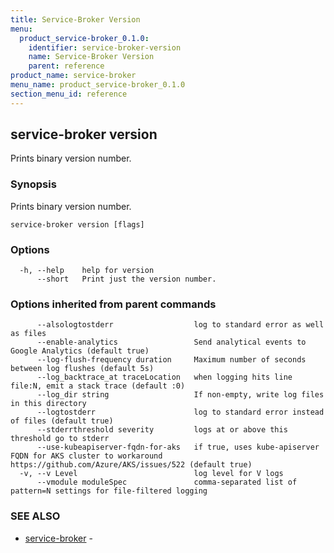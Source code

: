 ```yaml
---
title: Service-Broker Version
menu:
  product_service-broker_0.1.0:
    identifier: service-broker-version
    name: Service-Broker Version
    parent: reference
product_name: service-broker
menu_name: product_service-broker_0.1.0
section_menu_id: reference
---
```


## service-broker version

Prints binary version number.

### Synopsis

Prints binary version number.

```
service-broker version [flags]
```

### Options

```
  -h, --help    help for version
      --short   Print just the version number.
```

### Options inherited from parent commands

```
      --alsologtostderr                  log to standard error as well as files
      --enable-analytics                 Send analytical events to Google Analytics (default true)
      --log-flush-frequency duration     Maximum number of seconds between log flushes (default 5s)
      --log_backtrace_at traceLocation   when logging hits line file:N, emit a stack trace (default :0)
      --log_dir string                   If non-empty, write log files in this directory
      --logtostderr                      log to standard error instead of files (default true)
      --stderrthreshold severity         logs at or above this threshold go to stderr
      --use-kubeapiserver-fqdn-for-aks   if true, uses kube-apiserver FQDN for AKS cluster to workaround https://github.com/Azure/AKS/issues/522 (default true)
  -v, --v Level                          log level for V logs
      --vmodule moduleSpec               comma-separated list of pattern=N settings for file-filtered logging
```

### SEE ALSO

* [service-broker](/products/service-broker/0.1.0/reference/service-broker)	 - 

